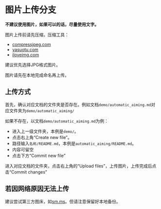 # 图片上传分支

**不建议使用图片，如果可以的话，尽量使用文字。**

图片上传前请先压缩，压缩工具：

* [compressjpeg.com](https://compressjpeg.com/zh/)
* [yasuotu.com](https://www.yasuotu.com/)
* [iloveimg.com](https://www.iloveimg.com/zh-cn/compress-image/compress-jpg)

建议优先选择JPG格式图片。

图片请先在本地完成命名再上传。

## 上传方式

首先，确认对应文档的文件夹是否存在。例如文档`demo/automatic_aiming.md`对应文件夹为`demo/automatic_aiming/`

如果不存在，以文档`demo/automatic_aiming.md`为例：

* 进入上一级文件夹，本例是`demo/`。
* 点击右上角“Create new file”。
* 路径输入`名称/README.md`，本例是`automatic_aiming/README.md`。
* 内容可留空
* 点击下方“Commit new file”

进入对应文档的文件夹，点击右上角的“Upload files”，上传图片，上传完成后点击“Commit changes”

## 若因网络原因无法上传

建议尝试第三方图床，如[sm.ms](https://sm.ms/)。但请注意保留好本地备份。